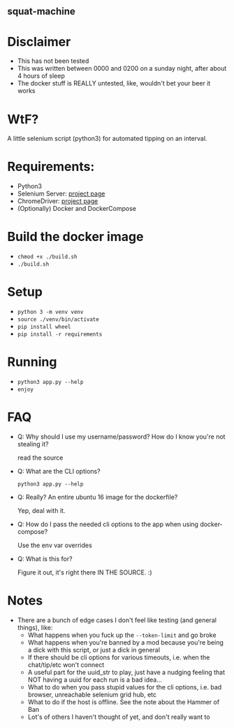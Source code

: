 squat-machine
-----------------

# Disclaimer
- This has not been tested
- This was written between 0000 and 0200 on a sunday night, after about 4 hours of sleep
- The docker stuff is REALLY untested, like, wouldn't bet your beer it works

# WtF?
A little selenium script (python3) for automated tipping on an interval.

# Requirements:
- Python3
- Selenium Server: [project page](https://docs.seleniumhq.org/download/)
- ChromeDriver: [project page](https://sites.google.com/a/chromium.org/chromedriver/getting-started)
- (Optionally) Docker and DockerCompose

# Build the docker image
- `chmod +x ./build.sh`
- `./build.sh`

# Setup
- `python 3 -m venv venv`
- `source ./venv/bin/activate`
- `pip install wheel`
- `pip install -r requirements`

# Running
- `python3 app.py --help`
- `enjoy`

# FAQ
- Q: Why should I use my username/password? How do I know you're not stealing it?
    
    read the source
    
- Q: What are the CLI options?
    
    `python3 app.py --help`

- Q: Really? An entire ubuntu 16 image for the dockerfile?
    
    Yep, deal with it.
    
- Q: How do I pass the needed cli options to the app when using docker-compose?

    Use the env var overrides
    
- Q: What is this for?

    Figure it out, it's right there IN THE SOURCE. :)

# Notes
- There are a bunch of edge cases I don't feel like testing (and general things), like:
    - What happens when you fuck up the `--token-limit` and go broke
    - What happens when you're banned by a mod because you're being a dick with this script, or just a dick in general
    - If there should be cli options for various timeouts, i.e. when the chat/tip/etc won't connect
    - A useful part for the uuid_str to play, just have a nudging feeling that NOT having a uuid for each run is a bad 
    idea...
    - What to do when you pass stupid values for the cli options, i.e. bad browser, unreachable selenium grid hub, etc
    - What to do if the host is offline. See the note about the Hammer of Ban
    - Lot's of others I haven't thought of yet, and don't really want to 